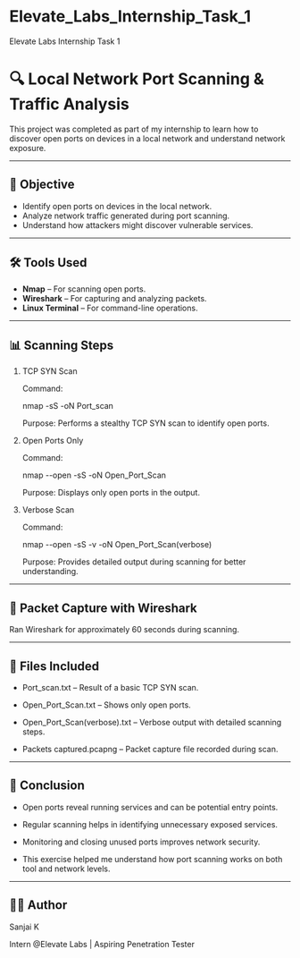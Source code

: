 # Elevate_Labs_Internship_Task_1
Elevate Labs Internship Task 1

# 🔍 Local Network Port Scanning & Traffic Analysis

This project was completed as part of my internship to learn how to discover open ports on devices in a local network and understand network exposure.

---

## 🧠 Objective

- Identify open ports on devices in the local network.
- Analyze network traffic generated during port scanning.
- Understand how attackers might discover vulnerable services.

---

## 🛠️ Tools Used

- **Nmap** – For scanning open ports.
- **Wireshark** – For capturing and analyzing packets.
- **Linux Terminal** – For command-line operations.

---

## 📊 Scanning Steps

1. TCP SYN Scan

    Command:
  
    nmap -sS <target-ip> -oN Port_scan
  
    Purpose: Performs a stealthy TCP SYN scan to identify open ports.

2. Open Ports Only

    Command:

    nmap --open -sS <target-ip> -oN Open_Port_Scan

    Purpose: Displays only open ports in the output.

3. Verbose Scan

    Command:

    nmap --open -sS -v <target-ip> -oN Open_Port_Scan(verbose)

    Purpose: Provides detailed output during scanning for better understanding.
   
---

## 📡 Packet Capture with Wireshark

  Ran Wireshark for approximately 60 seconds during scanning.

---

## 📁 Files Included

  - Port_scan.txt – Result of a basic TCP SYN scan.

  - Open_Port_Scan.txt – Shows only open ports.

  - Open_Port_Scan(verbose).txt – Verbose output with detailed scanning steps.

  - Packets captured.pcapng – Packet capture file recorded during scan.

---

## 🔐 Conclusion

  - Open ports reveal running services and can be potential entry points.

  - Regular scanning helps in identifying unnecessary exposed services.

  - Monitoring and closing unused ports improves network security.

  - This exercise helped me understand how port scanning works on both tool and network levels.

---

## 👨‍💻 Author

Sanjai K

Intern @Elevate Labs | Aspiring Penetration Tester
